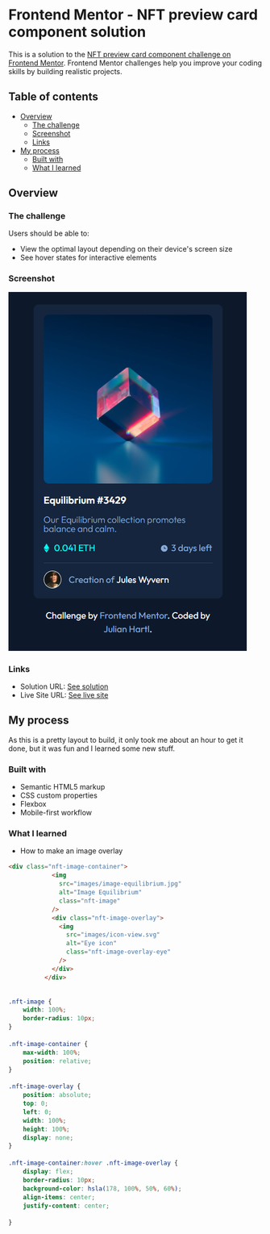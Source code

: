 # Frontend Mentor - NFT preview card component solution

This is a solution to the [NFT preview card component challenge on Frontend Mentor](https://www.frontendmentor.io/challenges/nft-preview-card-component-SbdUL_w0U). Frontend Mentor challenges help you improve your coding skills by building realistic projects. 

## Table of contents

- [Overview](#overview)
  - [The challenge](#the-challenge)
  - [Screenshot](#screenshot)
  - [Links](#links)
- [My process](#my-process)
  - [Built with](#built-with)
  - [What I learned](#what-i-learned)

## Overview

### The challenge

Users should be able to:

- View the optimal layout depending on their device's screen size
- See hover states for interactive elements

### Screenshot

![](./result.PNG)

### Links

- Solution URL: [See solution](https://github.com/JuHar-dev/nft-preview-card)
- Live Site URL: [See live site](https://nft-preview-card-ecru.vercel.app/)

## My process

As this is a pretty layout to build, it only took me about an hour to get it done, but it was fun and I learned some new stuff.

### Built with

- Semantic HTML5 markup
- CSS custom properties
- Flexbox
- Mobile-first workflow

### What I learned

- How to make an image overlay

```html
<div class="nft-image-container">
            <img
              src="images/image-equilibrium.jpg"
              alt="Image Equilibrium"
              class="nft-image"
            />
            <div class="nft-image-overlay">
              <img
                src="images/icon-view.svg"
                alt="Eye icon"
                class="nft-image-overlay-eye"
              />
            </div>
          </div>
```
```css

.nft-image {
    width: 100%;
    border-radius: 10px;
}

.nft-image-container {
    max-width: 100%;
    position: relative;
}

.nft-image-overlay {
    position: absolute;
    top: 0;
    left: 0;
    width: 100%;
    height: 100%;
    display: none;
}

.nft-image-container:hover .nft-image-overlay {
    display: flex;
    border-radius: 10px;
    background-color: hsla(178, 100%, 50%, 60%);
    align-items: center;
    justify-content: center;

}

```


